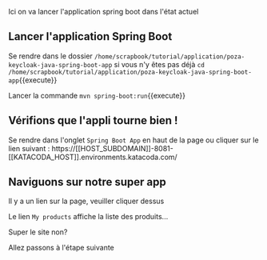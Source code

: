 Ici on va lancer l'application spring boot dans l'état actuel

## Lancer l'application Spring Boot

Se rendre dans le dossier `/home/scrapbook/tutorial/application/poza-keycloak-java-spring-boot-app` si vous n'y êtes pas déjà
`cd /home/scrapbook/tutorial/application/poza-keycloak-java-spring-boot-app`{{execute}}

Lancer la commande `mvn spring-boot:run`{{execute}}


## Vérifions que l'appli tourne bien !

Se rendre dans l'onglet `Spring Boot App` en haut de la page ou cliquer sur le lien suivant :
 https://[[HOST_SUBDOMAIN]]-8081-[[KATACODA_HOST]].environments.katacoda.com/


## Naviguons sur notre super app

Il y a un lien sur la page, veuiller cliquer dessus

Le lien `My products` affiche la liste des produits...

Super le site non?

Allez passons à l'étape suivante